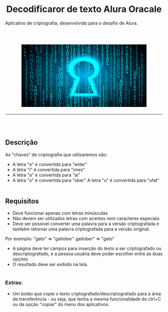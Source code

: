  
 # <h1 align="center"> Decodificaror de texto Alura Oracale </h1>

Aplicativo de criptografia, desenvolvido para o desafio de Alura.

<br/>
<div> 
<h2 align="center">
    <img src="app/assets/chave.jpg" alt="Chave Decodificada" width="400" height="200">
</h2>
</div>

<hr>
<br/><br/>



## Descrição

As "chaves" de criptografia que utilizaremos são:
* A letra "e" é convertida para "enter"
* A letra "i" é convertida para "imes"
* A letra "a" é convertida para "ai"
* A letra "o" é convertida para "ober"
A letra "u" é convertida para "ufat"
<br/><br/>

## Requisitos

- Deve funcionar apenas com letras minúsculas
- Não devem ser utilizados letras com acentos nem caracteres especiais
- Deve ser possível converter uma palavra para a versão criptografada e também retornar uma palavra criptografada para a versão original.


Por exemplo:
"gato" => "gaitober"
gaitober" => "gato"


* A página deve ter campos para inserção do texto a ser criptografado ou descriptografado, e a pessoa usuária deve poder escolher entre as duas opções
* O resultado deve ser exibido na tela.
<br/><br/>

### Extras:
- Um botão que copie o texto criptografado/descriptografado para a área de transferência - ou seja, que tenha a mesma funcionalidade do ctrl+C ou da opção "copiar" do menu dos aplicativos.
